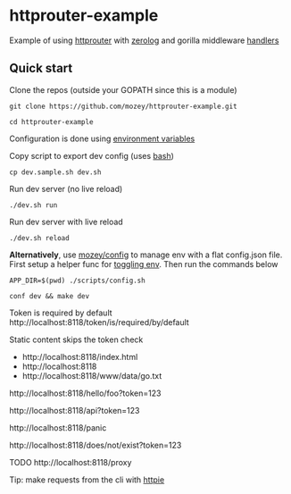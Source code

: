 # httprouter-example

Example of using [httprouter](https://github.com/julienschmidt/httprouter)
with [zerolog](https://github.com/rs/zerolog)
and gorilla middleware [handlers](https://github.com/gorilla/handlers)

## Quick start

Clone the repos (outside your GOPATH since this is a module)

    git clone https://github.com/mozey/httprouter-example.git
    
    cd httprouter-example

Configuration is done using [environment variables](https://en.wikipedia.org/wiki/Environment_variable)

Copy script to export dev config (uses [bash](https://www.gnu.org/software/bash/))

    cp dev.sample.sh dev.sh 

Run dev server (no live reload)

    ./dev.sh run
    
Run dev server with live reload
    
    ./dev.sh reload
   
    
**Alternatively**,
use [mozey/config](https://github.com/mozey/config)
to manage env with a flat config.json file.
First setup a helper func for [toggling env](https://github.com/mozey/config#toggling-env).
Then run the commands below
    
    APP_DIR=$(pwd) ./scripts/config.sh
    
    conf dev && make dev
  
Token is required by default    
http://localhost:8118/token/is/required/by/default

Static content skips the token check
- http://localhost:8118/index.html
- http://localhost:8118
- http://localhost:8118/www/data/go.txt
    
http://localhost:8118/hello/foo?token=123
    
http://localhost:8118/api?token=123
    
http://localhost:8118/panic
    
http://localhost:8118/does/not/exist?token=123
    
TODO
http://localhost:8118/proxy
    
Tip: make requests from the cli with [httpie](https://httpie.org/)